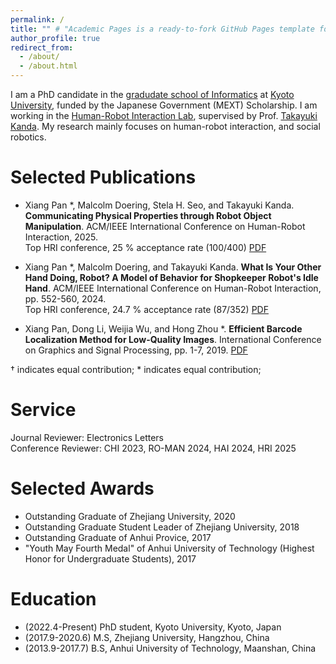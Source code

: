 ```yaml
---
permalink: /
title: "" # "Academic Pages is a ready-to-fork GitHub Pages template for academic personal websites"
author_profile: true
redirect_from: 
  - /about/
  - /about.html
---
```


I am a PhD candidate in the [gradudate school of Informatics](https://www.i.kyoto-u.ac.jp/en/) at [Kyoto University](https://www.kyoto-u.ac.jp/en), funded by the Japanese Government (MEXT) Scholarship. I am working in the [Human-Robot Interaction Lab](https://www.robot.soc.i.kyoto-u.ac.jp/en/), supervised by Prof. [Takayuki Kanda](https://scholar.google.com/citations?hl=en&user=BL9EACgAAAAJ). My research mainly focuses on human-robot interaction, and social robotics.



Selected Publications 
======
- Xiang Pan *, Malcolm Doering, Stela H. Seo, and Takayuki Kanda. **Communicating Physical Properties through Robot Object Manipulation**. ACM/IEEE International Conference on Human-Robot Interaction, 2025.  
  Top HRI conference, 25 % acceptance rate (100/400)
  <a href="path/to/communicate_object_properties.pdf" class="button" target="_blank">PDF</a>


- Xiang Pan *, Malcolm Doering, and Takayuki Kanda. **What Is Your Other Hand Doing, Robot? A Model of Behavior for Shopkeeper Robot's Idle Hand**. ACM/IEEE International Conference on Human-Robot Interaction, pp. 552-560, 2024.  
  Top HRI conference, 24.7 % acceptance rate (87/352)
  <a href="path/to/support_hand_behavior.pdf" class="button" target="_blank">PDF</a>

- Xiang Pan, Dong Li, Weijia Wu, and Hong Zhou *. **Efficient Barcode Localization Method for Low-Quality Images**. International Conference on Graphics and Signal Processing, pp. 1-7, 2019.
  <a href="path/to/barcode_localization.pdf" class="button" target="_blank">PDF</a>

† indicates equal contribution; * indicates equal contribution;



Service
======
Journal Reviewer: Electronics Letters  
Conference Reviewer: CHI 2023, RO-MAN 2024, HAI 2024, HRI 2025



Selected Awards
======
- Outstanding Graduate of Zhejiang University, 2020
- Outstanding Graduate Student Leader of Zhejiang University, 2018
- Outstanding Graduate of Anhui Provice, 2017
- "Youth May Fourth Medal" of Anhui University of Technology (Highest Honor for Undergraduate Students), 2017



Education
======
- (2022.4-Present) PhD student, Kyoto University, Kyoto, Japan
- (2017.9-2020.6) M.S, Zhejiang University, Hangzhou, China
- (2013.9-2017.7) B.S, Anhui University of Technology, Maanshan, China

